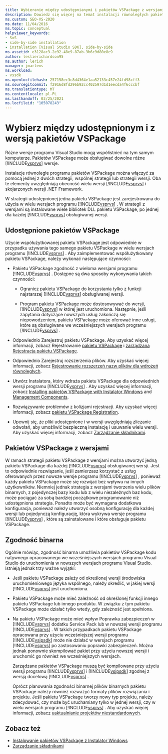 ```yaml
---
title: Wybieranie między udostępnianymi i pakietów VSPackage z wersjami | Microsoft Docs
description: Dowiedz się więcej na temat instalacji równoległych pakietów VSPackage za pomocą strategii udostępnionych lub z obsługą wersji z wieloma wersjami programu Visual Studio i .NET Framework.
ms.custom: SEO-VS-2020
ms.date: 11/04/2016
ms.topic: conceptual
helpviewer_keywords:
- SxS
- side-by-side installation
- installation [Visual Studio SDK], side-by-side
ms.assetid: e3128ac3-2e92-48e9-87ab-3b6c9d80e8c9
author: leslierichardson95
ms.author: lerich
manager: jmartens
ms.workload:
- vssdk
ms.openlocfilehash: 257158ec3c8d4364e1aa52133c457e24fd98cff3
ms.sourcegitcommit: f2916d8fd296b92cc402597d1d1eecda4f6cccbf
ms.translationtype: MT
ms.contentlocale: pl-PL
ms.lasthandoff: 03/25/2021
ms.locfileid: "105078243"
---
```

# <a name="choose-between-shared-and-versioned-vspackages"></a>Wybierz między udostępnionym i z wersją pakietów VSPackage
Różne wersje programu Visual Studio mogą współistnieć na tym samym komputerze. Pakietów VSPackage może obsługiwać dowolne różne [!INCLUDE[vsprvs](../code-quality/includes/vsprvs_md.md)] wersje.

 Instalacje równoległe programu pakietów VSPackage można włączyć za pomocą jednej z dwóch strategii, wspólnej strategii lub strategii wersji. Oba te elementy uwzględniają obecność wielu wersji [!INCLUDE[vsprvs](../code-quality/includes/vsprvs_md.md)] i skojarzonych wersji .NET Framework.

 W strategii udostępnionej jedna pakietu VSPackage jest zarejestrowana do użycia w wielu wersjach programu [!INCLUDE[vsprvs](../code-quality/includes/vsprvs_md.md)] . W strategii z wersjami są instalowane wiele bibliotek DLL pakietu VSPackage, po jednej dla każdej [!INCLUDE[vsprvs](../code-quality/includes/vsprvs_md.md)] obsługiwanej wersji.

## <a name="shared-vspackages"></a>Udostępnione pakietów VSPackage
 Użycie współużytkowanej pakietu VSPackage jest odpowiednie w przypadku używania tego samego pakietu VSPackage w wielu wersjach programu [!INCLUDE[vsprvs](../code-quality/includes/vsprvs_md.md)] . Aby zaimplementować współużytkowany pakietu VSPackage, należy wykonać następujące czynności:

- Pakietu VSPackage zgodność z wieloma wersjami programu [!INCLUDE[vsprvs](../code-quality/includes/vsprvs_md.md)] . Dostępne są dwa sposoby wykonywania takich czynności:

  - Ogranicz pakietu VSPackage do korzystania tylko z funkcji najstarszej [!INCLUDE[vsprvs](../code-quality/includes/vsprvs_md.md)] obsługiwanej wersji.

  - Program pakietu VSPackage może dostosowywać do wersji, [!INCLUDE[vsprvs](../code-quality/includes/vsprvs_md.md)] w której jest uruchomiona. Następnie, jeśli zapytania dotyczące nowszych usług zakończą się niepowodzeniem, pakietu VSPackage może oferować inne usługi, które są obsługiwane we wcześniejszych wersjach programu [!INCLUDE[vsprvs](../code-quality/includes/vsprvs_md.md)] .

- Odpowiednio Zarejestruj pakietu VSPackage. Aby uzyskać więcej informacji, zobacz Rejestrowanie [pakietu VSPackage](../extensibility/internals/vspackage-registration.md) i [zarządzana Rejestracja pakietu VSPackage](/previous-versions/bb166783(v=vs.100)).

- Odpowiednio Zarejestruj rozszerzenia plików. Aby uzyskać więcej informacji, zobacz [Rejestrowanie rozszerzeń nazw plików dla wdrożeń równoległych](../extensibility/registering-file-name-extensions-for-side-by-side-deployments.md).

- Utwórz Instalatora, który wdraża pakietu VSPackage dla odpowiednich wersji programu [!INCLUDE[vsprvs](../code-quality/includes/vsprvs_md.md)] . Aby uzyskać więcej informacji, zobacz [Installing pakietów VSPackage with Instalator Windows](../extensibility/internals/installing-vspackages-with-windows-installer.md) and [Management Components](../extensibility/internals/component-management.md).

- Rozwiązywanie problemów z kolizjami rejestracji. Aby uzyskać więcej informacji, zobacz [pakietu VSPackage Registration](../extensibility/internals/vspackage-registration.md).

- Upewnij się, że pliki udostępnione i w wersji uwzględniają zliczanie odwołań, aby umożliwić bezpieczną instalację i usuwanie wielu wersji. Aby uzyskać więcej informacji, zobacz [Zarządzanie składnikami](../extensibility/internals/component-management.md).

## <a name="versioned-vspackages"></a>Pakietów VSPackage z wersjami
 W ramach strategii pakietu VSPackage z wersjami można utworzyć jedną pakietu VSPackage dla każdej [!INCLUDE[vsprvs](../code-quality/includes/vsprvs_md.md)] obsługiwanej wersji. Jest to odpowiednie rozwiązanie, jeśli zamierzasz korzystać z usług oferowanych przez nowsze wersje programu [!INCLUDE[vsprvs](../code-quality/includes/vsprvs_md.md)] , ponieważ każdy pakietu VSPackage może się rozwijać bez wpływu na innych użytkowników. Niemniej jednak strategia z wersjami tworzenia wielu plików binarnych, z pojedynczej bazy kodu lub z wielu niezależnych baz kodu, może pociągać za sobą bardziej początkowe programowanie niż udostępniona strategia. Ponadto może być wymagana dodatkowa konfiguracja, ponieważ należy utworzyć osobną konfigurację dla każdej wersji lub pojedynczą konfigurację, która wykrywa wersje programu [!INCLUDE[vsprvs](../code-quality/includes/vsprvs_md.md)] , które są zainstalowane i które obsługuje pakietu VSPackage.

## <a name="binary-compatibility"></a>Zgodność binarna
 Ogólnie mówiąc, zgodność binarna umożliwia pakietów VSPackage kodu natywnego opracowanego we wcześniejszych wersjach programu Visual Studio do uruchomienia w nowszych wersjach programu Visual Studio. Istnieją jednak trzy ważne wyjątki:

- Jeśli pakietu VSPackage zależy od określonej wersji środowiska uruchomieniowego języka wspólnego, należy określić, w jakiej wersji [!INCLUDE[vsprvs](../code-quality/includes/vsprvs_md.md)] jest uruchomiona.

- Pakietu VSPackage może mieć zależność od określonej funkcji innego pakietu VSPackage lub innego produktu. W związku z tym pakietu VSPackage może działać tylko wtedy, gdy zależność jest spełniona.

- Na pakietu VSPackage może mieć wpływ Poprawka zabezpieczeń w [!INCLUDE[vsprvs](../code-quality/includes/vsprvs_md.md)] dodatku Service Pack lub w nowszej wersji programu [!INCLUDE[vsprvs](../code-quality/includes/vsprvs_md.md)] . W takich przypadkach pakietu VSPackage opracowana przy użyciu wcześniejszej wersji programu [!INCLUDE[vsipsdk](../extensibility/includes/vsipsdk_md.md)] może nie działać w wersjach programu [!INCLUDE[vsprvs](../code-quality/includes/vsprvs_md.md)] po zastosowaniu poprawki zabezpieczeń. Można jednak ponownie skompilować pakiet przy użyciu nowszej wersji i uruchomić go również we wcześniejszych wersjach.

  Zarządzane pakietów VSPackage muszą być kompilowane przy użyciu wersji programu [!INCLUDE[vsprvs](../code-quality/includes/vsprvs_md.md)] i [!INCLUDE[vsipsdk](../extensibility/includes/vsipsdk_md.md)] zgodnej z wersją docelową [!INCLUDE[vsprvs](../code-quality/includes/vsprvs_md.md)] .

  Oprócz planowania zgodności binarnej plików binarnych pakietu VSPackage należy również rozważyć formaty plików rozwiązania i projektu. Jeśli pakietu VSPackage tworzy nowy typ projektu, należy zdecydować, czy może być uruchamiany tylko w jednej wersji, czy w wielu wersjach programu [!INCLUDE[vsprvs](../code-quality/includes/vsprvs_md.md)] . Aby uzyskać więcej informacji, zobacz [uaktualnianie projektów niestandardowych](../extensibility/internals/upgrading-projects.md#upgrading-custom-projects).

## <a name="see-also"></a>Zobacz też
- [Instalowanie pakietów VSPackage z Instalator Windows](../extensibility/internals/installing-vspackages-with-windows-installer.md)
- [Zarządzanie składnikami](../extensibility/internals/component-management.md)